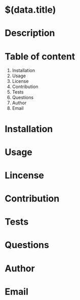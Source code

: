 
# $(data.title)

# Description




# Table of content


1. Installation
2. Usage
3. License
4. Contribution
5. Tests
6. Questions
7. Author
8. Email

# Installation

# Usage

# Lincense 

# Contribution

# Tests

# Questions

# Author

# Email